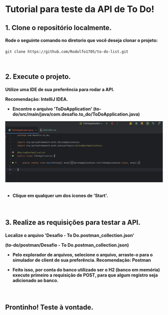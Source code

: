 <h1>Tutorial para teste da API de To Do!</h1>

<h2>1. Clone o repositório localmente.</h2>



<h4> Rode o seguinte comando no diretorio que você deseja clonar o projeto: </h4>

    git clone https://github.com/Rodolfo1705/to-do-list.git

<br>

<h2>2. Execute o projeto.</h2>

<h4> Utilize uma IDE de sua preferência para rodar a API.

Recomendação: IntelliJ IDEA.

- Encontre o arquivo 'ToDoApplication'
(to-do/src/main/java/com.desafio.to_do/ToDoApplication.java)

<img src="img/img-1.png" width="600">

<br>
<br>

 - Clique em qualquer um dos ícones de 'Start'.

</h4>

<br>

<h2>3. Realize as requisições para testar a API. </h2>

<h4> Localize o arquivo 'Desafio - To Do.postman_collection.json'
    
(to-do/postman/Desafio - To Do.postman_collection.json)

* Pelo explorador de arquivos, selecione o arquivo, arraste-o para o simulador de client de sua preferência.
Recomendação: Postman



* Feito isso, por conta do banco utilizado ser o H2 (banco em memória) execute primeiro a requisição de POST, para que algum registro seja adicionado ao banco.

</h4>

<br>

<h2> Prontinho! Teste à vontade. </h2>
